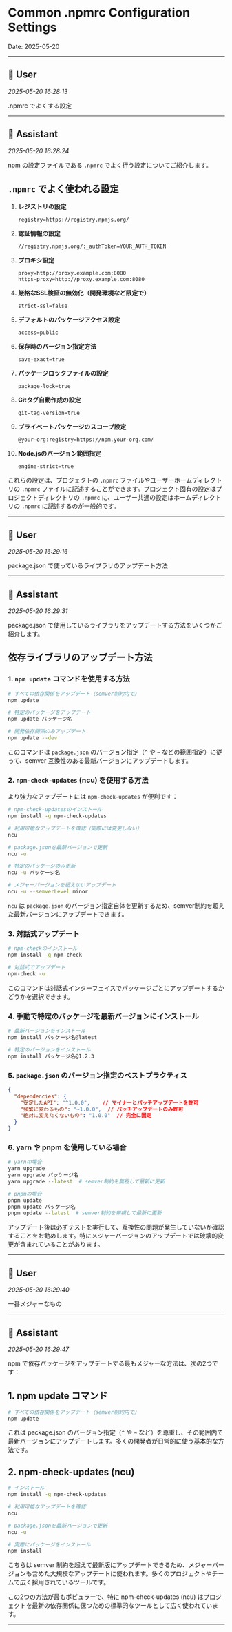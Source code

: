 # Common .npmrc Configuration Settings

Date: 2025-05-20

---

## 👤 User
*2025-05-20 16:28:13*

.npmrc でよくする設定

---

## 🤖 Assistant
*2025-05-20 16:28:24*

npm の設定ファイルである `.npmrc` でよく行う設定についてご紹介します。

## `.npmrc` でよく使われる設定

1. **レジストリの設定**
   ```
   registry=https://registry.npmjs.org/
   ```

2. **認証情報の設定**
   ```
   //registry.npmjs.org/:_authToken=YOUR_AUTH_TOKEN
   ```

3. **プロキシ設定**
   ```
   proxy=http://proxy.example.com:8080
   https-proxy=http://proxy.example.com:8080
   ```

4. **厳格なSSL検証の無効化（開発環境など限定で）**
   ```
   strict-ssl=false
   ```

5. **デフォルトのパッケージアクセス設定**
   ```
   access=public
   ```

6. **保存時のバージョン指定方法**
   ```
   save-exact=true
   ```

7. **パッケージロックファイルの設定**
   ```
   package-lock=true
   ```

8. **Gitタグ自動作成の設定**
   ```
   git-tag-version=true
   ```

9. **プライベートパッケージのスコープ設定**
   ```
   @your-org:registry=https://npm.your-org.com/
   ```

10. **Node.jsのバージョン範囲指定**
    ```
    engine-strict=true
    ```

これらの設定は、プロジェクトの `.npmrc` ファイルやユーザーホームディレクトリの `.npmrc` ファイルに記述することができます。プロジェクト固有の設定はプロジェクトディレクトリの `.npmrc` に、ユーザー共通の設定はホームディレクトリの `.npmrc` に記述するのが一般的です。

---

## 👤 User
*2025-05-20 16:29:16*

package.json で使っているライブラリのアップデート方法

---

## 🤖 Assistant
*2025-05-20 16:29:31*

package.json で使用しているライブラリをアップデートする方法をいくつかご紹介します。

## 依存ライブラリのアップデート方法

### 1. `npm update` コマンドを使用する方法

```bash
# すべての依存関係をアップデート（semver制約内で）
npm update

# 特定のパッケージをアップデート
npm update パッケージ名

# 開発依存関係のみアップデート
npm update --dev
```

このコマンドは `package.json` のバージョン指定（`^` や `~` などの範囲指定）に従って、semver 互換性のある最新バージョンにアップデートします。

### 2. `npm-check-updates` (ncu) を使用する方法

より強力なアップデートには `npm-check-updates` が便利です：

```bash
# npm-check-updatesのインストール
npm install -g npm-check-updates

# 利用可能なアップデートを確認（実際には変更しない）
ncu

# package.jsonを最新バージョンで更新
ncu -u

# 特定のパッケージのみ更新
ncu -u パッケージ名

# メジャーバージョンを超えないアップデート
ncu -u --semverLevel minor
```

`ncu` は `package.json` のバージョン指定自体を更新するため、semver制約を超えた最新バージョンにアップデートできます。

### 3. 対話式アップデート

```bash
# npm-checkのインストール
npm install -g npm-check

# 対話式でアップデート
npm-check -u
```

このコマンドは対話式インターフェイスでパッケージごとにアップデートするかどうかを選択できます。

### 4. 手動で特定のパッケージを最新バージョンにインストール

```bash
# 最新バージョンをインストール
npm install パッケージ名@latest

# 特定のバージョンをインストール
npm install パッケージ名@1.2.3
```

### 5. `package.json` のバージョン指定のベストプラクティス

```json
{
  "dependencies": {
    "安定したAPI": "^1.0.0",    // マイナーとパッチアップデートを許可
    "頻繁に変わるもの": "~1.0.0",  // パッチアップデートのみ許可
    "絶対に変えたくないもの": "1.0.0"  // 完全に固定
  }
}
```

### 6. yarn や pnpm を使用している場合

```bash
# yarnの場合
yarn upgrade
yarn upgrade パッケージ名
yarn upgrade --latest  # semver制約を無視して最新に更新

# pnpmの場合
pnpm update
pnpm update パッケージ名
pnpm update --latest  # semver制約を無視して最新に更新
```

アップデート後は必ずテストを実行して、互換性の問題が発生していないか確認することをお勧めします。特にメジャーバージョンのアップデートでは破壊的変更が含まれていることがあります。

---

## 👤 User
*2025-05-20 16:29:40*

一番メジャーなもの

---

## 🤖 Assistant
*2025-05-20 16:29:47*

npm で依存パッケージをアップデートする最もメジャーな方法は、次の2つです：

## 1. npm update コマンド

```bash
# すべての依存関係をアップデート（semver制約内で）
npm update
```

これは package.json のバージョン指定（`^` や `~` など）を尊重し、その範囲内で最新バージョンにアップデートします。多くの開発者が日常的に使う基本的な方法です。

## 2. npm-check-updates (ncu)

```bash
# インストール
npm install -g npm-check-updates

# 利用可能なアップデートを確認
ncu

# package.jsonを最新バージョンで更新
ncu -u

# 実際にパッケージをインストール
npm install
```

こちらは semver 制約を超えて最新版にアップデートできるため、メジャーバージョンも含めた大規模なアップデートに使われます。多くのプロジェクトやチームで広く採用されているツールです。

この2つの方法が最もポピュラーで、特に npm-check-updates (ncu) はプロジェクトを最新の依存関係に保つための標準的なツールとして広く使われています。

---
